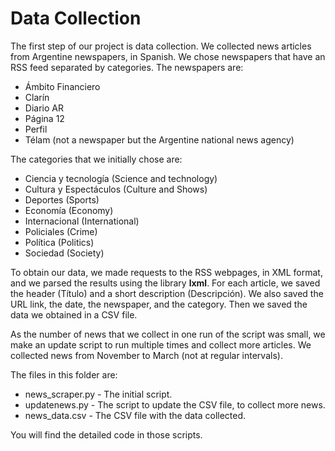 # Data Collection

The first step of our project is data collection. We collected news articles from Argentine newspapers, in Spanish.
We chose newspapers that have an RSS feed separated by categories. The newspapers are:

- Ámbito Financiero
- Clarín
- Diario AR
- Página 12
- Perfil
- Télam (not a newspaper but the Argentine national news agency) 

The categories that we initially chose are:

- Ciencia y tecnología (Science and technology)
- Cultura y Espectáculos (Culture and Shows)
- Deportes (Sports)
- Economía (Economy)
- Internacional (International)
- Policiales (Crime)
- Política (Politics)
- Sociedad (Society)

To obtain our data, we made requests to the RSS webpages, in XML format, and we parsed the results using the library **lxml**. For each article, we saved the header (Título) and a short description (Descripción). We also saved the URL link, the date, the newspaper, and the category. Then we saved the data we obtained in a CSV file.

As the number of news that we collect in one run of the script was small, we make an update script to run multiple times and collect more articles. We collected news from November to March (not at regular intervals).

The files in this folder are:

- news_scraper.py - The initial script.
- updatenews.py - The script to update the CSV file, to collect more news.
- news_data.csv - The CSV file with the data collected.

You will find the detailed code in those scripts.
